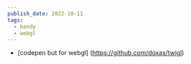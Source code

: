 ```yaml
---
publish_date: 2022-10-11
tags:
  - handy
  - webgl
---
```

- [codepen but for webgl] (https://github.com/doxas/twigl)
